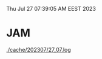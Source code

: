 Thu Jul 27 07:39:05 AM EEST 2023
# JAM
<a href='./cache/202307/27_07.log'>./cache/202307/27_07.log</a>
